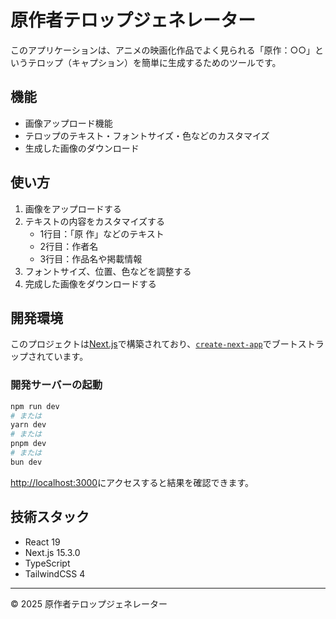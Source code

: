 # 原作者テロップジェネレーター

このアプリケーションは、アニメの映画化作品でよく見られる「原作：○○」というテロップ（キャプション）を簡単に生成するためのツールです。

## 機能

- 画像アップロード機能
- テロップのテキスト・フォントサイズ・色などのカスタマイズ
- 生成した画像のダウンロード

## 使い方

1. 画像をアップロードする
2. テキストの内容をカスタマイズする
   - 1行目：「原 作」などのテキスト
   - 2行目：作者名
   - 3行目：作品名や掲載情報
3. フォントサイズ、位置、色などを調整する
4. 完成した画像をダウンロードする

## 開発環境

このプロジェクトは[Next.js](https://nextjs.org)で構築されており、[`create-next-app`](https://nextjs.org/docs/app/api-reference/cli/create-next-app)でブートストラップされています。

### 開発サーバーの起動

```bash
npm run dev
# または
yarn dev
# または
pnpm dev
# または
bun dev
```

[http://localhost:3000](http://localhost:3000)にアクセスすると結果を確認できます。

## 技術スタック

- React 19
- Next.js 15.3.0
- TypeScript
- TailwindCSS 4

---

© 2025 原作者テロップジェネレーター
